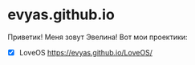 # evyas.github.io

Приветик!
Меня зовут Эвелина!
Вот мои проектики:

- [X] LoveOS https://evyas.github.io/LoveOS/
